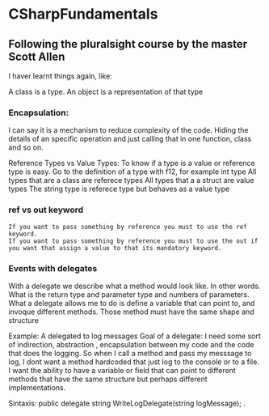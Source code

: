 # CSharpFundamentals
## Following the pluralsight course by  the master Scott Allen


I haver learnt things again, like:

A class is a type.
An object is a representation of that type

### Encapsulation:
I can say it is a mechanism to reduce complexity of the code. Hiding the details of an specific operation and just calling that in one function, class and so on.

Reference Types vs Value Types:
  To know if a type is a value or reference type is easy. 
  Go to the definition of a type with f12, 
  for example int type
  All types that are a class  are referece types 
  All types that a a struct are value types
  The string type is referece type but behaves as a value type

  ### ref vs out keyword
    If you want to pass something by reference you must to use the ref keyword.
    If you want to pass something by reference you must to use the out if you want that assign a value to that its mandatory keyword.
    
 ### Events with delegates
 
  With a delegate we describe what a method would look like. In other words. What is the return type and parameter type and numbers of parameters.
  What a delegate allows me to do is define a variable that can point to, and invoque different methods.
  Those method must have the same shape and structure 
  
  Example:
  A delegated to log messages
  Goal of a delegate:
  I need some sort of indirection, abstraction , encapsulation between my code and the code that does the logging.
  So when I call a method and pass my messsage to log, I dont want a method hardcoded that just log to the console or to a file.
  I want the ability to have a variable or field that can point to different methods that have the same structure but perhaps different implementations.
  
  Sintaxis:
  public delegate string WriteLogDelegate(string logMessage);
  .
